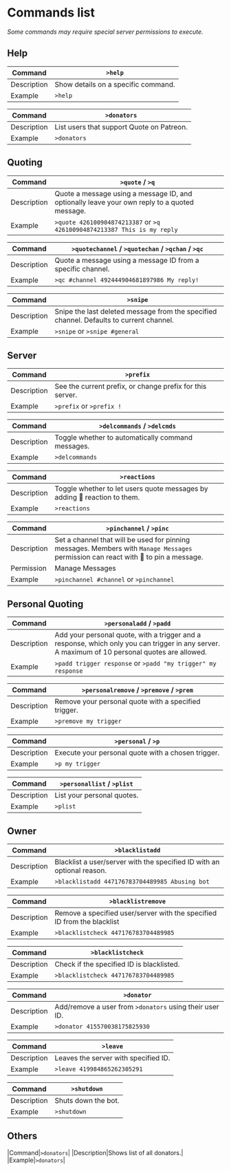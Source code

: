 # Commands list
*Some commands may require special server permissions to execute.*


## Help

|Command|`>help`|
|---|---|
|Description|Show details on a specific command.|
|Example|`>help`|

|Command|`>donators`|
|---|---|
|Description|List users that support Quote on Patreon.|
|Example|`>donators`|


## Quoting

|Command|`>quote` / `>q`|
|---|---|
|Description|Quote a message using a message ID, and optionally leave your own reply to a quoted message.|
|Example|`>quote 426100904874213387` or `>q 426100904874213387 This is my reply`|

|Command|`>quotechannel` / `>quotechan` / `>qchan` / `>qc`|
|---|---|
|Description|Quote a message using a message ID from a specific channel.|
|Example|`>qc #channel 492444904681897986 My reply!`|

|Command|`>snipe`|
|---|---|
|Description|Snipe the last deleted message from the specified channel. Defaults to current channel.|
|Example|`>snipe` or `>snipe #general`|


## Server

|Command|`>prefix`|
|---|---|
|Description|See the current prefix, or change prefix for this server.|
|Example|`>prefix` or `>prefix !`|

|Command|`>delcommands` / `>delcmds`|
|---|---|
|Description|Toggle whether to automatically command messages.|
|Example|`>delcommands`|

|Command|`>reactions`|
|---|---|
|Description|Toggle whether to let users quote messages by adding 💬 reaction to them.|
|Example|`>reactions`|

|Command|`>pinchannel` / `>pinc`|
|---|---|
|Description|Set a channel that will be used for pinning messages. Members with `Manage Messages` permission can react with 📌 to pin a message.|
|Permission|Manage Messages|
|Example|`>pinchannel #channel` or `>pinchannel`|


## Personal Quoting

|Command|`>personaladd` / `>padd`|
|---|---|
|Description|Add your personal quote, with a trigger and a response, which only you can trigger in any server. A maximum of 10 personal quotes are allowed.|
|Example|`>padd trigger response` or `>padd "my trigger" my response`|

|Command|`>personalremove` / `>premove` / `>prem`|
|---|---|
|Description|Remove your personal quote with a specified trigger.|
|Example|`>premove my trigger`|

|Command|`>personal` / `>p`|
|---|---|
|Description|Execute your personal quote with a chosen trigger.|
|Example|`>p my trigger`|

|Command|`>personallist` / `>plist`|
|---|---|
|Description|List your personal quotes.|
|Example|`>plist`|


## Owner

|Command|`>blacklistadd`|
|---|---|
|Description|Blacklist a user/server with the specified ID with an optional reason.|
|Example|`>blacklistadd 447176783704489985 Abusing bot`|

|Command|`>blacklistremove`|
|---|---|
|Description|Remove a specified user/server with the specified ID from the blacklist|
|Example|`>blacklistcheck 447176783704489985`|

|Command|`>blacklistcheck`|
|---|---|
|Description|Check if the specified ID is blacklisted.|
|Example|`>blacklistcheck 447176783704489985`|

|Command|`>donator`|
|---|---|
|Description|Add/remove a user from `>donators` using their user ID.|
|Example|`>donator 415570038175825930`|

|Command|`>leave`|
|---|---|
|Description|Leaves the server with specified ID.|
|Example|`>leave 419984865262305291`|

|Command|`>shutdown`|
|---|---|
|Description|Shuts down the bot.|
|Example|`>shutdown`|


## Others

|Command|`>donators`|
|Description|Shows list of all donators.|
|Example|`>donators`|
